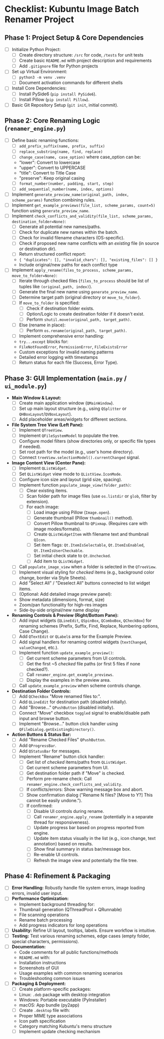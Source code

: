 # Checklist: Kubuntu Image Batch Renamer Project

## Phase 1: Project Setup & Core Dependencies

*   [ ] Initialize Python Project:
    *   [ ] Create directory structure: `/src` for code, `/tests` for unit tests
    *   [ ] Create basic `README.md` with project description and requirements
    *   [ ] Add `.gitignore` file for Python projects
*   [ ] Set up Virtual Environment:
    *   [ ] `python3 -m venv .venv`
    *   [ ] Document activation commands for different shells
*   [ ] Install Core Dependencies:
    *   [ ] Install PySide6 (`pip install PySide6`).
    *   [ ] Install Pillow (`pip install Pillow`).
*   [ ] Basic Git Repository Setup (`git init`, initial commit).

## Phase 2: Core Renaming Logic (`renamer_engine.py`)

*   [ ] Define basic renaming functions:
    *   [ ] `add_prefix_suffix(name, prefix, suffix)`
    *   [ ] `replace_substring(name, find, replace)`
    *   [ ] `change_case(name, case_option)` where case_option can be:
    *   "lower": Convert to lowercase
    *   "upper": Convert to UPPERCASE
    *   "title": Convert to Title Case
    *   "preserve": Keep original casing
    *   [ ] `format_number(number, padding, start, step)`
    *   [ ] `add_sequential_number(name, index, options)`
*   [ ] Implement `generate_preview_name(original_path, index, scheme_params)` function combining rules.
*   [ ] Implement `get_example_previews(file_list, scheme_params, count=5)` function using `generate_preview_name`.
*   [ ] Implement `check_conflicts_and_validity(file_list, scheme_params, destination_folder=None)`:
    *   [ ] Generate all potential new names/paths.
    *   [ ] Check for duplicate new names within the batch.
    *   [ ] Check for invalid filename characters (OS-specific).
    *   [ ] Check if proposed new name conflicts with an *existing* file (in source or destination dir).
    *   [ ] Return structured conflict report:
    *   `{ "duplicates": [], "invalid_chars": [], "existing_files": [] }`
    *   Include original/new paths for each conflict type
*   [ ] Implement `apply_rename(files_to_process, scheme_params, move_to_folder=None)`:
    *   [ ] Iterate through checked files (`files_to_process` should be list of tuples like `(original_path, index)`).
    *   [ ] Generate the final new name using `generate_preview_name`.
    *   [ ] Determine target path (original directory or `move_to_folder`).
    *   [ ] If `move_to_folder` is specified:
        *   [ ] Check if destination folder exists.
        *   [ ] Option/Logic to create destination folder if it doesn't exist.
        *   [ ] Perform `shutil.move(original_path, target_path)`.
    *   [ ] Else (rename in place):
        *   [ ] Perform `os.rename(original_path, target_path)`.
    *   [ ] Implement comprehensive error handling:
    *   `try...except` blocks for:
    *   `FileNotFoundError`, `PermissionError`, `FileExistsError`
    *   Custom exceptions for invalid naming patterns
    *   Detailed error logging with timestamps
    *   [ ] Return status for each file (Success, Error Type).

## Phase 3: GUI Implementation (`main.py` / `ui_module.py`)

*   **Main Window & Layout:**
    *   [ ] Create main application window (`QMainWindow`).
    *   [ ] Set up main layout structure (e.g., using `QSplitter` or `QHBoxLayout`/`QVBoxLayout`).
    *   [ ] Add placeholder areas/widgets for different sections.
*   **File System Tree View (Left Pane):**
    *   [ ] Implement `QTreeView`.
    *   [ ] Implement `QFileSystemModel` to populate the tree.
    *   [ ] Configure model filters (show directories only, or specific file types if needed).
    *   [ ] Set root path for the model (e.g., user's home directory).
    *   [ ] Connect `treeView.selectionModel().currentChanged` signal.
*   **Image Content View (Center Pane):**
    *   [ ] Implement `QListWidget`.
    *   [ ] Set `QListWidget` view mode to `QListView.IconMode`.
    *   [ ] Configure icon size and layout (grid size, spacing).
    *   [ ] Implement function `populate_image_view(folder_path)`:
        *   [ ] Clear existing items.
        *   [ ] Scan folder path for image files (use `os.listdir` or `glob`, filter by extension).
        *   [ ] For each image:
            *   [ ] Load image using Pillow (`Image.open`).
            *   [ ] Generate thumbnail (Pillow `thumbnail()` method).
            *   [ ] Convert Pillow thumbnail to `QPixmap`. (Requires care with image modes/formats).
            *   [ ] Create `QListWidgetItem` with filename text and thumbnail `QIcon`.
            *   [ ] Set item flags: `Qt.ItemIsSelectable`, `Qt.ItemIsEnabled`, `Qt.ItemIsUserCheckable`.
            *   [ ] Set initial check state to `Qt.Unchecked`.
            *   [ ] Add item to `QListWidget`.
    *   [ ] Call `populate_image_view` when a folder is selected in the `QTreeView`.
    *   [ ] Implement visual styling for *checked* items (e.g., background color change, border via Style Sheets).
    *   [ ] Add "Select All" / "Deselect All" buttons connected to list widget items.
    *   [ ] (Optional: Add detailed image preview panel):
    *   Show metadata (dimensions, format, size)
    *   Zoom/pan functionality for high-res images
    *   Side-by-side original/new name display
*   **Renaming Controls & Preview (Right/Bottom Pane):**
    *   [ ] Add input widgets (`QLineEdit`, `QSpinBox`, `QComboBox`, `QCheckBox`) for renaming schemes (Prefix, Suffix, Find, Replace, Numbering options, Case Change).
    *   [ ] Add `QTextEdit` or `QLabel`s area for the Example Preview.
    *   [ ] Add signal handlers for renaming control widgets (`textChanged`, `valueChanged`, etc.).
    *   [ ] Implement function `update_example_preview()`:
        *   [ ] Get current scheme parameters from UI controls.
        *   [ ] Get the first ~5 *checked* file paths (or first 5 files if none checked?).
        *   [ ] Call `renamer_engine.get_example_previews`.
        *   [ ] Display the examples in the preview area.
    *   [ ] Call `update_example_preview` when scheme controls change.
*   **Destination Folder Controls:**
    *   [ ] Add `QCheckBox` "Move renamed files to:".
    *   [ ] Add `QLineEdit` for destination path (disabled initially).
    *   [ ] Add "Browse..." `QPushButton` (disabled initially).
    *   [ ] Connect "Move" checkbox `toggled` signal to enable/disable path input and browse button.
    *   [ ] Implement "Browse..." button click handler using `QFileDialog.getExistingDirectory()`.
*   **Action Buttons & Status Bar:**
    *   [ ] Add "Rename Checked Files" `QPushButton`.
    *   [ ] Add `QProgressBar`.
    *   [ ] Add `QStatusBar` for messages.
    *   [ ] Implement "Rename" button click handler:
        *   [ ] Get list of *checked* items/paths from `QListWidget`.
        *   [ ] Get current scheme parameters from UI.
        *   [ ] Get destination folder path if "Move" is checked.
        *   [ ] Perform pre-rename check: Call `renamer_engine.check_conflicts_and_validity`.
        *   [ ] If conflicts/errors: Show warning message box and abort.
        *   [ ] Show confirmation dialog ("Rename N files? [Move to Y?] This cannot be easily undone.").
        *   [ ] If confirmed:
            *   [ ] Disable UI controls during rename.
            *   [ ] Call `renamer_engine.apply_rename` (potentially in a separate thread for responsiveness).
            *   [ ] Update progress bar based on progress reported from engine.
            *   [ ] Update item status visually in the list (e.g., icon change, text annotation) based on results.
            *   [ ] Show final summary in status bar/message box.
            *   [ ] Re-enable UI controls.
            *   [ ] Refresh the image view and potentially the file tree.

## Phase 4: Refinement & Packaging

*   [ ] **Error Handling:** Robustly handle file system errors, image loading errors, invalid user input.
*   [ ] **Performance Optimization:**
    *   Implement background threading for:
    *   Thumbnail generation (QThreadPool + QRunnable)
    *   File scanning operations
    *   Rename batch processing
    *   Add progress indicators for long operations
*   [ ] **Usability:** Refine UI layout, tooltips, labels. Ensure workflow is intuitive.
*   [ ] **Testing:** Test various renaming schemes, edge cases (empty folder, special characters, permissions).
*   [ ] **Documentation:**
    *   Code comments for all public functions/methods
    *   `README.md` with:
    *   Installation instructions
    *   Screenshots of GUI
    *   Usage examples with common renaming scenarios
    *   Troubleshooting common issues
*   [ ] **Packaging & Deployment:**
    *   [ ] Create platform-specific packages:
    *   Linux: `.deb` package with desktop integration
    *   Windows: Portable executable (PyInstaller)
    *   macOS: App bundle (py2app)
    *   [ ] Create `.desktop` file with:
    *   Proper MIME type associations
    *   Icon path specification
    *   Category matching Kubuntu's menu structure
    *   [ ] Implement update checking mechanism
